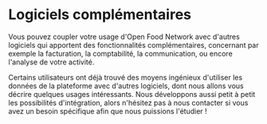 # Logiciels complémentaires

Vous pouvez coupler votre usage d'Open Food Network avec d'autres logiciels qui apportent des fonctionnalités complémentaires, concernant par exemple la facturation, la comptabilité, la communication, ou encore l'analyse de votre activité.

Certains utilisateurs ont déjà trouvé des moyens ingénieux d'utiliser les données de la plateforme avec d'autres logiciels, dont nous allons vous décrire quelques usages intéressants. Nous développons aussi petit à petit les possibilités d'intégration, alors n'hésitez pas à nous contacter si vous avez un besoin spécifique afin que nous puissions l'étudier !&#x20;
